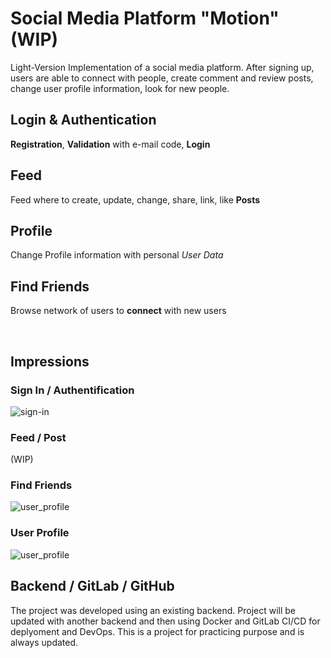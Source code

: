 # Social Media Platform "Motion" (WIP)

Light-Version Implementation of a social media platform. After signing up, users are able to connect with people, create comment and review posts, change user profile information, look for new people.

## Login & Authentication

**Registration**, **Validation** with e-mail code, **Login**

## Feed

Feed where to create, update, change, share, link, like **Posts**

## Profile

Change Profile information with personal *User Data*

## Find Friends

Browse network of users to **connect** with new users

<br>

## Impressions


### Sign In / Authentification
![sign-in](https://user-images.githubusercontent.com/93710089/203817728-103ff719-ff80-4e0d-8751-3e66814274ba.jpg)


### Feed / Post 
(WIP)


### Find Friends
![user_profile](https://user-images.githubusercontent.com/93710089/203817801-354e2063-9c53-4b51-9ba7-26d1cb7214d7.jpg)


### User Profile
![user_profile](https://user-images.githubusercontent.com/93710089/203817786-f073d84f-5911-418d-940b-70fceaf22531.jpg)


## Backend / GitLab / GitHub
The project was developed using an existing backend. Project will be updated with another backend and then using Docker and GitLab CI/CD for deplyoment and DevOps. This is a project for practicing purpose and is always updated.
